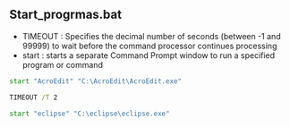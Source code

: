 ## Start_progrmas.bat
  - TIMEOUT : Specifies the decimal number of seconds (between -1 and 99999) to wait before the command processor continues processing
  - start : starts a separate Command Prompt window to run a specified program or command

```bat
start "AcroEdit" "C:\AcroEdit\AcroEdit.exe"

TIMEOUT /T 2

start "eclipse" "C:\eclipse\eclipse.exe"

```
